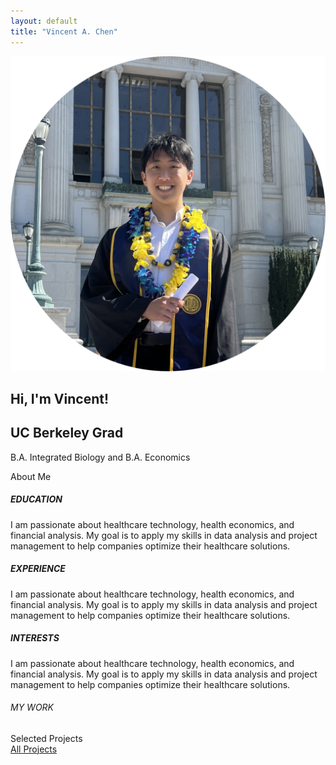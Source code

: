 ```yaml
---
layout: default
title: "Vincent A. Chen"
---
```



<section class="hero-section">
    <div class="page-padding">
        <div class="padding-top padding-large">
            <div class="bigcontainer">
                <div class="hero-grid">
                    <div class="hero-grid-left">
                        <img src="/assets/images/headshotcircle.png" alt="Vincent Alexander Chen" class="profile-img">
                    </div>
                    <div class="hero-grid-right">
                        <h1>Hi, I'm Vincent!</h1>
                        <h2>UC Berkeley Grad</h2>
                        <p>B.A. Integrated Biology and B.A. Economics</p>
                        <div class="social-links">
                            <a href="https://www.linkedin.com/in/vincentchenberkeley" target="_blank" class="icon-link">
                                <i class="fab fa-linkedin"></i>
                            </a>
                            <a href="mailto:vinnychen@berkeley.edu" class="icon-link">
                                <i class="fas fa-envelope"></i>
                            </a>
                            <a href="https://github.com/vincentachen" target="_blank" class="icon-link">
                                <i class="fab fa-github"></i>
                            </a>
                        </div>
                    </div>
                </div>
            </div>
        </div>
    </div>
</section>

<section class="aboutme">
    <div class="page-padding">
        <div class="bigcontainer">
            <div class="padding-top padding-large">
                <div class="aboutme-grid">
                    <div class="aboutme-text"> About Me</div>
                    <div class="margin-bottom margin-large">
                        <div class="aboutme-inner-grid">
                            <div class="aboutme-inner-item">
                                <h5>EDUCATION</h5>
                                <p>I am passionate about healthcare technology, health economics, and financial analysis. My goal is to apply my skills in data analysis and project management to help companies optimize their healthcare solutions.</p>
                            </div>
                            <div class="line"></div>
                            <div class="aboutme-inner-item">
                                <h5>EXPERIENCE</h5>
                                <p>I am passionate about healthcare technology, health economics, and financial analysis. My goal is to apply my skills in data analysis and project management to help companies optimize their healthcare solutions.</p>
                            </div>
                            <div class="line"></div>
                            <div class="aboutme-inner-item">
                                <h5>INTERESTS</h5>
                                <p>I am passionate about healthcare technology, health economics, and financial analysis. My goal is to apply my skills in data analysis and project management to help companies optimize their healthcare solutions.</p>
                            </div>
                            <div class="line"></div>                                                        
                        </div>
                    </div>
                </div>
            </div>
        </div>
    </div>
</section>

<section class="selected-projects">
    <div class="page-padding">
        <div class="padding-top padding-medium">
            <div class="bigcontainer">
                <div class="padding-bottom padding-large">
                    <div class="margin-bottom margin-large">
                        <div class="margin-bottom margin-small">
                            <h6>MY WORK</h6>
                        </div> 
                        <div class="margin-bottom margin-medium">
                            <div class="line"></div>
                        </div>
                        <div class="selected-projects-heading">
                            <div class="aboutme-text">Selected Projects</div>
                            <a href="/projects" class="button small w-inline-block">
                                <div class="button-inner">
                                    <div class="button-inner-text">All Projects</div>
                                </div>
                            </a>
                        </div> 
                    </div> 
                    <div class="selected-projects-wrapper">
                        <div class="project-list grid three">
                            <div class="project-item">
                                <a href="/projects" class="card-stretch w-inline-block"> </a>
                            </div>
                            <div class="project-item">
                                <a href="/projects" class="card-stretch w-inline-block"> </a>
                            </div>
                            <div class="project-item">
                                <a href="/projects" class="card-stretch w-inline-block"> </a>
                            </div>
                        </div>
                    </div>    
                </div> 
            </div> 
        </div> 
    </div> 
</section> 





